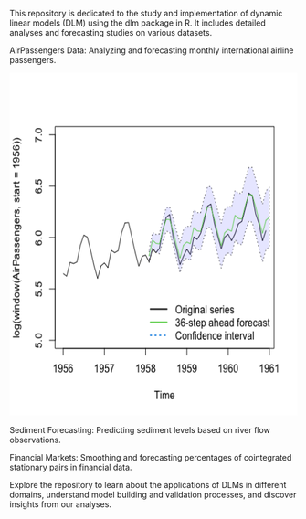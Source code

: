 This repository is dedicated to the study and implementation of dynamic linear models (DLM) using the dlm package in R. 
It includes detailed analyses and forecasting studies on various datasets.

AirPassengers Data: Analyzing and forecasting monthly international airline passengers.
<br />
<div align="center">
    <img src="output/Air Pasengers 1.png" alt="plot" width="600" height="600">
</div>


Sediment Forecasting: Predicting sediment levels based on river flow observations.

Financial Markets: Smoothing and forecasting percentages of cointegrated stationary pairs in financial data.


Explore the repository to learn about the applications of DLMs in different domains, understand model building and validation processes, and discover insights from our analyses.

